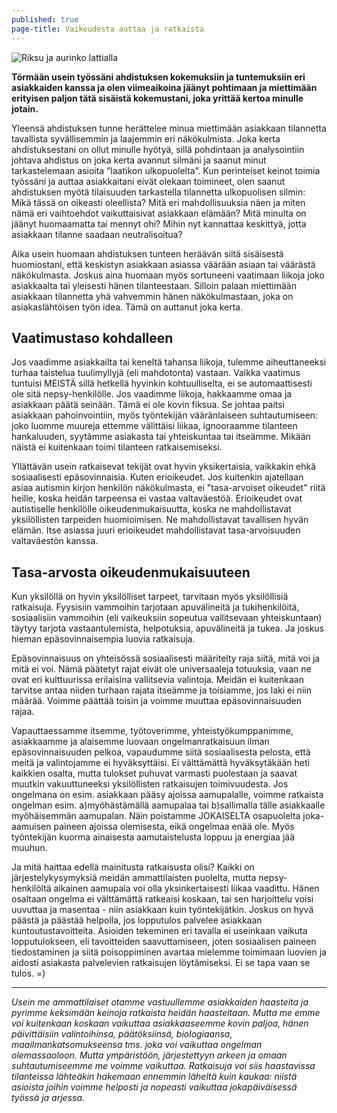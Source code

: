 ```yaml
---
published: true
page-title: Vaikeudesta auttaa ja ratkaista
---
```



![Riksu ja aurinko lattialla]({{site.baseurl}}/uploaded-images/riksu-ja-aurinko-lattialla.jpeg)

**Törmään usein työssäni ahdistuksen kokemuksiin ja tuntemuksiin eri asiakkaiden kanssa ja olen viimeaikoina jäänyt pohtimaan ja miettimään erityisen paljon tätä sisäistä kokemustani, joka yrittää kertoa minulle jotain.**

Yleensä ahdistuksen tunne herättelee minua miettimään asiakkaan tilannetta tavallista syvällisemmin ja laajemmin eri näkökulmista. Joka kerta ahdistuksestani on ollut minulle hyötyä, sillä pohdintaan ja analysointiin johtava ahdistus on joka kerta avannut silmäni ja saanut minut tarkastelemaan asioita ”laatikon ulkopuolelta”. Kun perinteiset keinot toimia työssäni ja auttaa asiakkaitani eivät olekaan toimineet, olen saanut ahdistuksen myötä tilaisuuden tarkastella tilannetta ulkopuolisen silmin: Mikä tässä on oikeasti oleellista? Mitä eri mahdollisuuksia näen ja miten nämä eri vaihtoehdot vaikuttaisivat asiakkaan elämään? Mitä minulta on jäänyt huomaamatta tai mennyt ohi? Mihin nyt kannattaa keskittyä, jotta asiakkaan tilanne saadaan neutralisoitua?

Aika usein huomaan ahdistuksen tunteen heräävän siitä sisäisestä huomiostani, että keskistyn asiakkaan asiassa väärään asiaan tai väärästä näkökulmasta. Joskus aina huomaan myös sortuneeni vaatimaan liikoja joko asiakkaalta tai yleisesti hänen tilanteestaan. Silloin palaan miettimään asiakkaan tilannetta yhä vahvemmin hänen näkökulmastaan, joka on asiakaslähtöisen työn idea. Tämä on auttanut joka kerta.

## Vaatimustaso kohdalleen

Jos vaadimme asiakkailta tai keneltä tahansa liikoja, tulemme aiheuttaneeksi turhaa taistelua tuulimyllyjä (eli mahdotonta) vastaan. Vaikka vaatimus tuntuisi MEISTÄ sillä hetkellä hyvinkin kohtuulliselta, ei se automaattisesti ole sitä nepsy-henkilölle. Jos vaadimme liikoja, hakkaamme omaa ja asiakkaan päätä seinään. Tämä ei ole kovin fiksua. Se johtaa paitsi asiakkaan pahoinvointiin, myös työntekijän vääränlaiseen suhtautumiseen: joko luomme muureja ettemme välittäisi liikaa, ignooraamme tilanteen hankaluuden, syytämme asiakasta tai yhteiskuntaa tai itseämme. Mikään näistä ei kuitenkaan toimi tilanteen ratkaisemiseksi.

Yllättävän usein ratkaisevat tekijät ovat hyvin yksikertaisia, vaikkakin ehkä sosiaalisesti epäsovinnaisia. Kuten erioikeudet. Jos kuitenkin ajatellaan asiaa autismin kirjon henkilön näkökulmasta, ei "tasa-arvoiset oikeudet" riitä heille, koska heidän tarpeensa ei vastaa valtaväestöä. Erioikeudet ovat autistiselle henkilölle oikeudenmukaisuutta, koska ne mahdollistavat yksilöllisten tarpeiden huomioimisen. Ne mahdollistavat tavallisen hyvän elämän. Itse asiassa juuri erioikeudet mahdollistavat tasa-arvoisuuden valtaväestön kanssa.

## Tasa-arvosta oikeudenmukaisuuteen

Kun yksilöllä on hyvin yksilölliset tarpeet, tarvitaan myös yksilöllisiä ratkaisuja. Fyysisiin vammoihin tarjotaan apuvälineitä ja tukihenkilöitä, sosiaalisiin vammoihin (eli vaikeuksiin sopeutua vallitsevaan yhteiskuntaan) täytyy tarjota vastaantulemista, helpotuksia, apuvälineitä ja tukea. Ja joskus hieman epäsovinnaisempia luovia ratkaisuja.

Epäsovinnaisuus on yhteisössä sosiaalisesti määritelty raja siitä, mitä voi ja mitä ei voi. Nämä päätetyt rajat eivät ole universaaleja totuuksia, vaan ne ovat eri kulttuurissa erilaisina vallitsevia valintoja. Meidän ei kuitenkaan tarvitse antaa niiden turhaan rajata itseämme ja toisiamme, jos laki ei niin määrää. Voimme päättää toisin ja voimme muuttaa epäsovinnaisuuden rajaa.

Vapauttaessamme itsemme, työtoverimme, yhteistyökumppanimme, asiakkaamme ja alaisemme luovaan ongelmanratkaisuun ilman epäsovinnaisuuden pelkoa, vapaudumme siitä sosiaalisesta pelosta, että meitä ja valintojamme ei hyväksyttäisi. Ei välttämättä hyväksytäkään heti kaikkien osalta, mutta tulokset puhuvat varmasti puolestaan ja saavat muutkin vakuuttuneeksi yksilöllisten ratkaisujen toimivuudesta. Jos ongelmana on esim. asiakkaan pääsy ajoissa aamupalalle, voimme ratkaista ongelman esim. a)myöhästämällä aamupalaa tai b)sallimalla tälle asiakkaalle myöhäisemmän aamupalan. Näin poistamme JOKAISELTA osapuolelta joka-aamuisen paineen ajoissa olemisesta, eikä ongelmaa enää ole. Myös työntekijän kuorma ainaisesta aamutaistelusta loppuu ja energiaa jää muuhun.

Ja mitä haittaa edellä mainitusta ratkaisusta olisi? Kaikki on järjestelykysymyksiä meidän ammattilaisten puolelta, mutta nepsy-henkilöltä aikainen aamupala voi olla yksinkertaisesti liikaa vaadittu. Hänen osaltaan ongelma ei välttämättä ratkeaisi koskaan, tai sen harjoittelu voisi uuvuttaa ja masentaa - niin asiakkaan kuin työntekijätkin. Joskus on hyvä päästä ja päästää helpolla, jos lopputulos palvelee asiakkaan kuntoutustavoitteita. Asioiden tekeminen eri tavalla ei useinkaan vaikuta lopputulokseen, eli tavoitteiden saavuttamiseen, joten sosiaalisen paineen tiedostaminen ja siitä poisoppiminen avartaa mielemme toimimaan luovien ja aidosti asiakasta palvelevien ratkaisujen löytämiseksi. Ei se tapa vaan se tulos. =)

___

_Usein me ammattilaiset otamme vastuullemme asiakkaiden haasteita ja pyrimme keksimään keinoja ratkaista heidän haasteitaan. Mutta me emme voi kuitenkaan koskaan vaikuttaa asiakkaaseemme kovin paljoa, hänen päivittäisiin valintoihinsa, päätöksiinsä, biologiaansa, maailmankatsomukseensa tms. joka voi vaikuttaa ongelman olemassaoloon. Mutta ympäristöön, järjestettyyn arkeen ja omaan suhtautumiseemme me voimme vaikuttaa. Ratkaisuja voi siis haastavissa tilanteissa lähteäkin hakemaan ennemmin läheltä kuin kaukaa: niistä asioista joihin voimme helposti ja nopeasti vaikuttaa jokapäiväisessä työssä ja arjessa._
